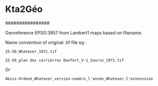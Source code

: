 # Kta2Géo

\################

Georeference EPSG:3857 from Lambert1 maps based on filename.

Name convention of original .tif file eg :

```
25-50_Whatever_1971.tif
```

```
25-50_plan des carrièrres Denfert_V-1_Source_1971.tif
```
Or
```
Absis-Ordoné_Whatever_version-numéro_l'année_Whatever.l'extenssion
```
